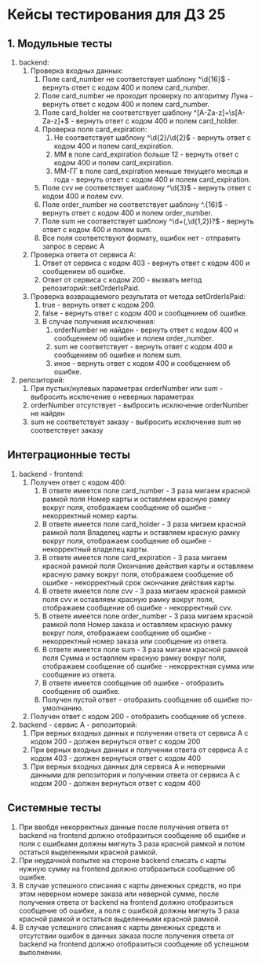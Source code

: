 # Кейсы тестирования для ДЗ 25

## 1. Модульные тесты

1. backend:
    1. Проверка входных данных:
        1. Поле card_number не соответствует шаблону ^\d{16}$ - вернуть ответ с кодом 400 и полем card_number.
        1. Поле card_number не проходит проверку по алгоритму Луна - вернуть ответ с кодом 400 и полем card_number.
        1. Поле card_holder не соответствует шаблону ^\[A-Za-z]+\s[A-Za-z]+$ - вернуть ответ с кодом 400 и полем card_holder.
        1. Проверка поля card_expiration:
            1. Не соответствует шаблону ^\d{2}/\\d{2}$ - вернуть ответ с кодом 400 и полем card_expiration.
            1. MM в поле card_expiration больше 12 - вернуть ответ с кодом 400 и полем card_expiration.
            1. MM-ГГ в поле card_expiration меньше текущего месяца и года - вернуть ответ с кодом 400 и полем card_expiration.
        1. Поле cvv не соответствует шаблону ^\d{3}$ - вернуть ответ с кодом 400 и полем cvv.
        1. Поле order_number не соответствует шаблону ^.{16}$ - вернуть ответ с кодом 400 и полем order_number.
        1. Поле sum не соответствует шаблону ^\d+(,\d{1,2})?$ - вернуть ответ с кодом 400 и полем sum.
        1. Все поля соответствуют формату, ошибок нет - отправить запрос в сервис А
    1. Проверка ответа от сервиса А:
        1. Ответ от сервиса с кодом 403 - вернуть ответ с кодом 400 и сообщением об ошибке.
        1. Ответ от сервиса с кодом 200 - вызвать метод репозиторий::setOrderIsPaid.
    1. Проверка возвращаемого результата от метода setOrderIsPaid:
        1. true - вернуть ответ с кодом 200.
        1. false - вернуть ответ с кодом 400 и сообщением об ошибке.
        1. В случае получения исключения:
            1. orderNumber не найден - вернуть ответ с кодом 400 и сообщением об ошибке и полем order_number.
            1. sum не соответствует - вернуть ответ с кодом 400 и сообщением об ошибке и полем sum.
            1. иное - вернуть ответ с кодом 400 и сообщением об ошибке.
1. репозиторий:
    1. При пустых/нулевых параметрах orderNumber или sum - выбросить исключение о неверных параметрах
    1. orderNumber отсутствует - выбросить исключение orderNumber не найден
    1. sum не соответствует заказу - выбросить исключение sum не соответствует заказу

## Интеграционные тесты
1. backend - frontend:
    1. Получен ответ с кодом 400:
        1. В ответе имеется поле card_number - 3 раза мигаем красной рамкой поля Номер карты и оставляем красную рамку вокруг поля, отображаем сообщение об
           ошибке - некорректный номер карты.
        1. В ответе имеется поле card_holder - 3 раза мигаем красной рамкой поля Владелец карты и оставляем красную рамку вокруг поля, отображаем сообщение об
           ошибке - некорректный владелец карты.
        1. В ответе имеется поле card_expiration - 3 раза мигаем красной рамкой поля Окончание действия карты и оставляем красную рамку вокруг поля, отображаем сообщение об
           ошибке - некорректный срок окончание действия карты.
        1. В ответе имеется поле cvv - 3 раза мигаем красной рамкой поля cvv и оставляем красную рамку вокруг поля, отображаем сообщение об
           ошибке - некорректный cvv.
        1. В ответе имеется поле order_number - 3 раза мигаем красной рамкой поля Номер заказа и оставляем красную рамку вокруг поля, отображаем сообщение об
           ошибке - некорректный номер заказа или сообщение из ответа.
        1. В ответе имеется поле sum - 3 раза мигаем красной рамкой поля Сумма и оставляем красную рамку вокруг поля, отображаем сообщение об
           ошибке - некорректная сумма или сообщение из ответа.
        1. В ответе имеется сообщение об ошибке - отобразить сообщение об ошибке.
        1. Получен пустой ответ - отобразить сообщение об ошибке по-умолчанию.
    1. Получен ответ с кодом 200 - отобразить сообщение об успехе.
1. backend - сервис А - репозиторий:
    1. При верных входных данных и получении ответа от сервиса А с кодом 200 - должен вернуться ответ с кодом 200
    1. При верных входных данных и получении ответа от сервиса А с кодом 403 - должен вернуться ответ с кодом 400
    2. При верных входных данных для сервиса А и неверными данными для репозитория и получении ответа от сервиса А с
       кодом 200 - должен вернуться ответ с кодом 400

## Системные тесты
1. При ввобде некорректных данные после получения ответа от backend на frontend должно отобразиться сообщение
   об ошибке и поля с ошибками должны мигнуть 3 раза красной рамкой и потом остаться выделенными красной рамкой.
1. При неудачной попытке на стороне backend списать с карты нужную сумму на frontend должно отобразиться сообщение
   об ошибке.
1. В случае успешного списания с карты денежных средств, но при этом неверном номере заказа или неверной сумме, после получения ответа от backend на frontend должно отобразиться сообщение
   об ошибке, а поля с ошибкой должны мигнуть 3 раза красной рамкой и остаться выделенными красной рамкой.
1. В случае успешного списания с карты денежных средств и отсутствии ошибок в данных заказа после получения ответа от backend на frontend должно отобразиться сообщение
   об успешном выполнении.